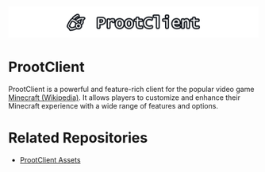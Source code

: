 <center><img src="ProotClient-Logo.png"></img></center>

# ProotClient

ProotClient is a powerful and feature-rich client for the popular video game [Minecraft (Wikipedia)](https://en.wikipedia.org/wiki/Minecraft). It allows players to customize and enhance their Minecraft experience with a wide range of features and options.

# Related Repositories

- [ProotClient Assets](https://www.github.com/ProotClient/ProotClient-Assets)
